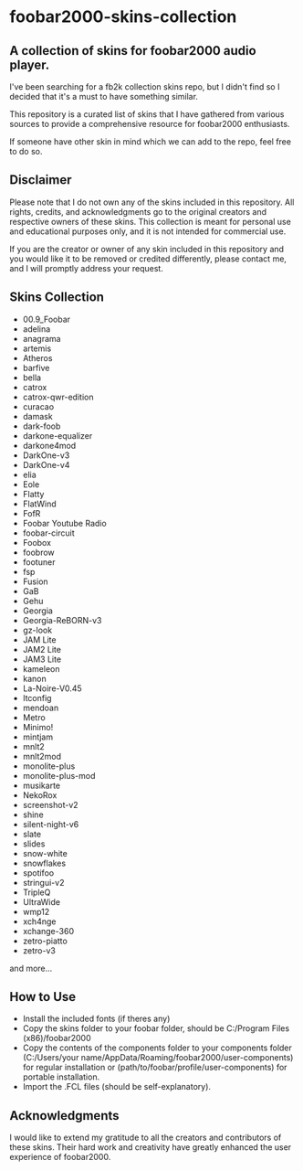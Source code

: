 # foobar2000-skins-collection
A collection of skins for foobar2000 audio player.
---

I've been searching for a fb2k collection skins repo, but I didn't find so I decided that it's a must to have something similar.

This repository is a curated list of skins that I have gathered from various sources to provide a comprehensive resource for foobar2000 enthusiasts.

If someone have other skin in mind which we can add to the repo, feel free to do so.



## Disclaimer
Please note that I do not own any of the skins included in this repository. All rights, credits, and acknowledgments go to the original creators and respective owners of these skins. This collection is meant for personal use and educational purposes only, and it is not intended for commercial use.

If you are the creator or owner of any skin included in this repository and you would like it to be removed or credited differently, please contact me, and I will promptly address your request.


## Skins Collection
* 00.9_Foobar
* adelina
* anagrama
* artemis
* Atheros
* barfive
* bella
* catrox
* catrox-qwr-edition
* curacao
* damask
* dark-foob
* darkone-equalizer
* darkone4mod
* DarkOne-v3
* DarkOne-v4
* elia
* Eole
* Flatty
* FlatWind
* FofR
* Foobar Youtube Radio
* foobar-circuit
* Foobox
* foobrow
* footuner
* fsp
* Fusion
* GaB
* Gehu
* Georgia
* Georgia-ReBORN-v3
* gz-look
* JAM Lite
* JAM2 Lite
* JAM3 Lite
* kameleon
* kanon
* La-Noire-V0.45
* ltconfig
* mendoan
* Metro
* Minimo!
* mintjam
* mnlt2
* mnlt2mod
* monolite-plus
* monolite-plus-mod
* musikarte
* NekoRox
* screenshot-v2
* shine
* silent-night-v6
* slate
* slides
* snow-white
* snowflakes
* spotifoo
* stringui-v2
* TripleQ
* UltraWide
* wmp12
* xch4nge
* xchange-360
* zetro-piatto
* zetro-v3

and more...

## How to Use
- Install the included fonts (if theres any)
- Copy the skins folder to your foobar folder, should be C:/Program Files (x86)/foobar2000
- Copy the contents of the components folder to your components folder (C:/Users/your name/AppData/Roaming/foobar2000/user-components) for regular installation or (path/to/foobar/profile/user-components) for portable installation.
- Import the .FCL files (should be self-explanatory).


## Acknowledgments
I would like to extend my gratitude to all the creators and contributors of these skins. Their hard work and creativity have greatly enhanced the user experience of foobar2000.